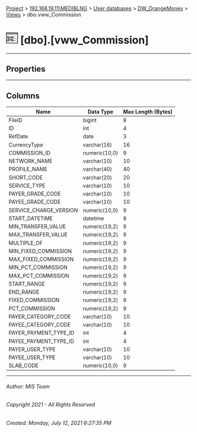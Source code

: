 #### 

[Project](../../../../index.md) > [192.168.19.11\\MEDIBLNG](../../../index.md) > [User databases](../../index.md) > [DW_OrangeMoney](../index.md) > [Views](Views.md) > dbo.vww_Commission

# ![Views](../../../../Images/View32.png) [dbo].[vww_Commission]

---

## <a name="#properties"></a>Properties



---

## <a name="#columns"></a>Columns

| Name | Data Type | Max Length (Bytes) |
|---|---|---|
| FileID | bigint | 8 |
| ID | int | 4 |
| RefDate | date | 3 |
| CurrencyType | varchar(16) | 16 |
| COMMISSION_ID | numeric(10,0) | 9 |
| NETWORK_NAME | varchar(10) | 10 |
| PROFILE_NAME | varchar(40) | 40 |
| SHORT_CODE | varchar(20) | 20 |
| SERVICE_TYPE | varchar(10) | 10 |
| PAYER_GRADE_CODE | varchar(10) | 10 |
| PAYEE_GRADE_CODE | varchar(10) | 10 |
| SERVICE_CHARGE_VERSION | numeric(10,0) | 9 |
| START_DATETIME | datetime | 8 |
| MIN_TRANSFER_VALUE | numeric(19,2) | 9 |
| MAX_TRANSFER_VALUE | numeric(19,2) | 9 |
| MULTIPLE_OF | numeric(19,2) | 9 |
| MIN_FIXED_COMMISSION | numeric(19,2) | 9 |
| MAX_FIXED_COMMISSION | numeric(19,2) | 9 |
| MIN_PCT_COMMISSION | numeric(19,2) | 9 |
| MAX_PCT_COMMISSION | numeric(19,2) | 9 |
| START_RANGE | numeric(19,2) | 9 |
| END_RANGE | numeric(19,2) | 9 |
| FIXED_COMMISSION | numeric(19,2) | 9 |
| PCT_COMMISSION | numeric(19,2) | 9 |
| PAYER_CATEGORY_CODE | varchar(10) | 10 |
| PAYEE_CATEGORY_CODE | varchar(10) | 10 |
| PAYER_PAYMENT_TYPE_ID | int | 4 |
| PAYEE_PAYMENT_TYPE_ID | int | 4 |
| PAYER_USER_TYPE | varchar(10) | 10 |
| PAYEE_USER_TYPE | varchar(10) | 10 |
| SLAB_CODE | numeric(10,0) | 9 |


---

###### Author:  MIS Team

###### Copyright 2021 - All Rights Reserved

###### Created: Monday, July 12, 2021 6:27:35 PM

